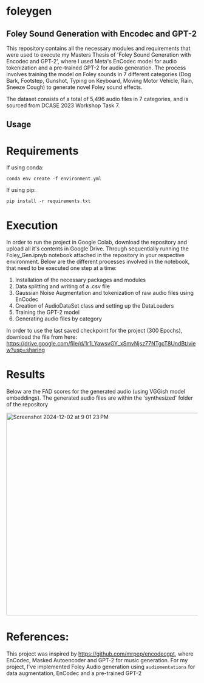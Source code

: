 # foleygen
## Foley Sound Generation with Encodec and GPT-2

This repository contains all the necessary modules and requirements that were used to execute my Masters Thesis of 'Foley Sound Generation with Encodec and GPT-2', where I used Meta's EnCodec model for audio tokenization and a pre-trained GPT-2 for audio generation. The process involves training the model on Foley sounds in 7 different categories (Dog Bark, Footstep, Gunshot, Typing on Keyboard, Moving Motor Vehicle, Rain, Sneeze Cough) to generate novel Foley sound effects.

The dataset consists of a total of 5,496 audio files in 7 categories, and is sourced from DCASE 2023 Workshop Task 7.

## Usage

# Requirements

If using conda:

`conda env create -f environment.yml` 

If using pip:

`pip install -r requirements.txt`

# Execution

In order to run the project in Google Colab, download the repository and upload all it's contents in Google Drive. Through sequentially running the Foley_Gen.ipnyb notebook attached in the repository in your respective environment. Below are the different processes involved in the notebook, that need to be executed one step at a time:

1) Installation of the necessary packages and modules
1) Data splitting and writing of a .csv file
3) Gaussian Noise Augmentation and tokenization of raw audio files using EnCodec
4) Creation of AudioDataSet class and setting up the DataLoaders
5) Training the GPT-2 model
6) Generating audio files by category

In order to use the last saved checkpoint for the project (300 Epochs), download the file from here: https://drive.google.com/file/d/1r1LYawsvGY_xSmvNjsz77NTgcT8UndBt/view?usp=sharing

# Results

Below are the FAD scores for the generated audio (using VGGish model embeddings). The generated audio files are within the 'synthesized' folder of the repository

<img width="532" alt="Screenshot 2024-12-02 at 9 01 23 PM" src="https://github.com/user-attachments/assets/a5746b3e-700d-44ed-b720-5285ef7bf9fb">

# References:
This project was inspired by https://github.com/mrpep/encodecgpt, where EnCodec, Masked Autoencoder and GPT-2 for music generation. For my project, I've implemented Foley Audio generation using `audiomentations` for data augmentation, EnCodec and a pre-trained GPT-2



